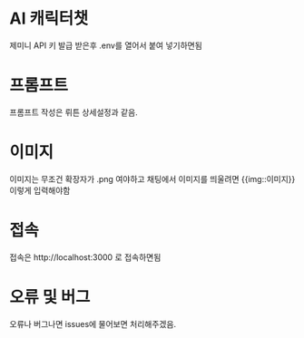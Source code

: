 # AI 캐릭터챗
제미니 API 키 발급 받은후 .env를 열어서 붙여 넣기하면됨

# 프롬프트
프롬프트 작성은 뤼튼 상세설정과 같음.

# 이미지
이미지는 무조건 확장자가 .png 여야하고
채팅에서 이미지를 띄울려면
{{img::이미지}} 이렇게 입력해야함  

# 접속
접속은 http://localhost:3000 로 접속하면됨

# 오류 및 버그
오류나 버그나면 issues에 물어보면 처리해주겠음.

